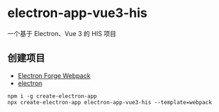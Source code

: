 # electron-app-vue3-his
一个基于 Electron、Vue 3 的 HIS 项目

## 创建项目
- [Electron Forge Webpack](https://www.electronforge.io/templates/webpack-template)
- [electron](https://developer.aliyun.com/mirror/npm/package/electron)
~~~
npm i -g create-electron-app
npx create-electron-app electron-app-vue3-his --template=webpack
~~~
